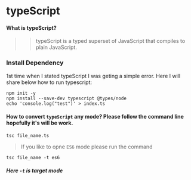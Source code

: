 # typeScript

#### What is typeScript?
>> typeScript is a typed superset of JavaScript that compiles to plain JavaScript.

### Install Dependency

1st time when I stated typeScript I was geting a simple error. Here I will share below how to run typescript:

```
npm init -y
npm install --save-dev typescript @types/node
echo 'console.log("test")' > index.ts
```

#### How to convert `typeScript` any mode? Please follow the command line hopefully it's will be work.

```tsc file_name.ts```

> If you like to opne `ES6` mode please run the command

`tsc file_name -t es6`

##### Here `-t` is target mode
